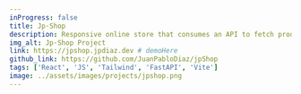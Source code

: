 ```yaml
---
inProgress: false
title: Jp·Shop
description: Responsive online store that consumes an API to fetch products. Features include a sign in, product filtering, skeleton screens, and pagination
img_alt: Jp·Shop Project
link: https://jpshop.jpdiaz.dev # demoHere
github_link: https://github.com/JuanPabloDiaz/jpShop
tags: ['React', 'JS', 'Tailwind', 'FastAPI', 'Vite']
image: ../assets/images/projects/jpshop.png
---
```

